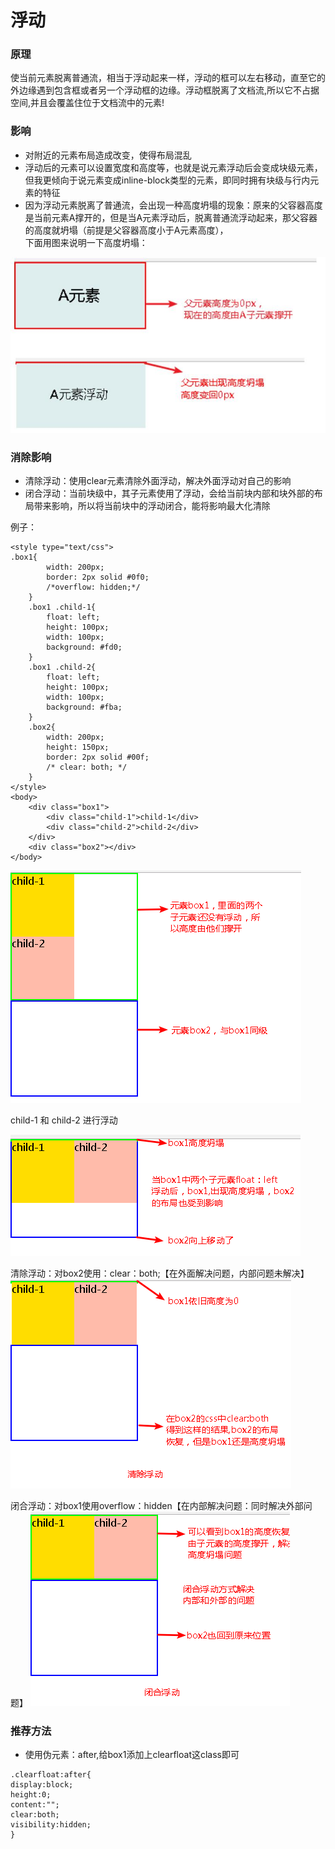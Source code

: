 # 浮动

### 原理
使当前元素脱离普通流，相当于浮动起来一样，浮动的框可以左右移动，直至它的外边缘遇到包含框或者另一个浮动框的边缘。浮动框脱离了文档流,所以它不占据空间,并且会覆盖住位于文档流中的元素!
### 影响
- 对附近的元素布局造成改变，使得布局混乱
- 浮动后的元素可以设置宽度和高度等，也就是说元素浮动后会变成块级元素，但我更倾向于说元素变成inline-block类型的元素，即同时拥有块级与行内元素的特征
- 因为浮动元素脱离了普通流，会出现一种高度坍塌的现象：原来的父容器高度是当前元素A撑开的，但是当A元素浮动后，脱离普通流浮动起来，那父容器的高度就坍塌（前提是父容器高度小于A元素高度），<br>
下面用图来说明一下高度坍塌：

![元素浮动影响](../img/元素浮动01.jpg)

### 消除影响
- 清除浮动：使用clear元素清除外面浮动，解决外面浮动对自己的影响
- 闭合浮动：当前块级中，其子元素使用了浮动，会给当前块内部和块外部的布局带来影响，所以将当前块中的浮动闭合，能将影响最大化清除

例子：
````
<style type="text/css">
.box1{
        width: 200px;
        border: 2px solid #0f0;
        /*overflow: hidden;*/
    }
    .box1 .child-1{
        float: left;
        height: 100px;
        width: 100px;
        background: #fd0;
    }
    .box1 .child-2{
        float: left;
        height: 100px;
        width: 100px;
        background: #fba;
    }
    .box2{
        width: 200px;
        height: 150px;
        border: 2px solid #00f;
        /* clear: both; */
    }
</style>
<body>
    <div class="box1">
        <div class="child-1">child-1</div>
        <div class="child-2">child-2</div>
    </div>
    <div class="box2"></div>
</body>
````

![](../img/消除浮动01.png)

child-1 和 child-2 进行浮动

![](../img/消除浮动02.png)


清除浮动：对box2使用：clear：both;【在外面解决问题，内部问题未解决】
![](../img/消除浮动03.png)

闭合浮动：对box1使用overflow：hidden【在内部解决问题：同时解决外部问题】
![](../img/消除浮动04.png)

### 推荐方法
- 使用伪元素：after,给box1添加上clearfloat这class即可
````
.clearfloat:after{
display:block;
height:0;
content:"";
clear:both;
visibility:hidden;
}
````
